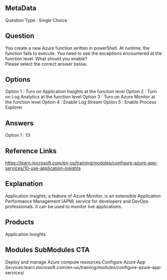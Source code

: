 ## MetaData
Question Type : Single Choice

## Question
You create a new Azure function written in powerShell. At runtime, the function fails to execute. You need to see the exceptions encountered at the function level. What should you enable?<br>Please select the correct answer below.

## Options
Option 1 : Turn on Application Insights at the function level 
Option 2 : Turn on Log Analytics at the function level
Option 3 : Turn on Azure Monitor at the function level
Option 4 : Enable Log Stream
Option 5 : Enable Process Explorer

## Answers
Option 1 : 13

## Reference Links
https://learn.microsoft.com/en-us/training/modules/configure-azure-app-services/10-use-application-insights

## Explanation
Application Insights, a feature of Azure Monitor, is an extensible Application Performance Management (APM) service for developers and DevOps professionals. It can be used to monitor live applications.

## Products 
Application Insights

## Modules SubModules CTA
Deploy and manage Azure compute resources:Configure Azure App Services:learn.microsoft.com/en-us/training/modules/configure-azure-app-services/
